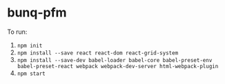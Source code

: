 # bunq-pfm

To run:

1. `npm init`
2. `npm install --save react react-dom react-grid-system`
3. `npm install --save-dev babel-loader babel-core babel-preset-env babel-preset-react webpack webpack-dev-server html-webpack-plugin`
4. `npm start`
